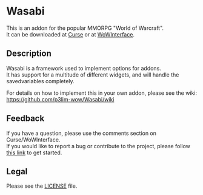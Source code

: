 # Wasabi

This is an addon for the popular MMORPG "World of Warcraft".  
It can be downloaded at [Curse](//mods.curse.com/addons/wow/wasabi) or at [WoWInterface](//wowinterface.com/downloads/info24061).

## Description

Wasabi is a framework used to implement options for addons.  
It has support for a multitude of different widgets, and will handle the savedvariables completely.

For details on how to implement this in your own addon, please see the wiki:  
<https://github.com/p3lim-wow/Wasabi/wiki>

## Feedback

If you have a question, please use the comments section on Curse/WoWInterface.  
If you would like to report a bug or contribute to the project, please follow [this link](//github.com/p3lim-wow/Wasabi/issues?q=) to get started.

## Legal

Please see the [LICENSE](//github.com/p3lim-wow/Wasabi/blob/master/LICENSE.txt) file.
